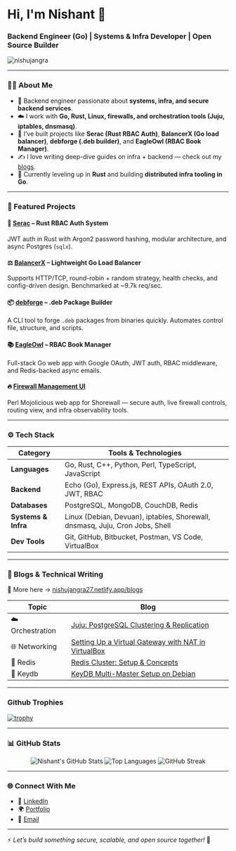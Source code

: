 # Hi, I'm Nishant 👋  
### Backend Engineer (Go) | Systems & Infra Developer | Open Source Builder  

<p align="left">
  <img src="https://komarev.com/ghpvc/?username=nishujangra&label=Profile%20views&color=0e75b6&style=flat" alt="nishujangra" />
</p>

---

### 👨‍💻 About Me  

- 🔧 Backend engineer passionate about **systems, infra, and secure backend services**.  
- ☁️ I work with **Go, Rust, Linux, firewalls, and orchestration tools (Juju, iptables, dnsmasq)**.  
- 🧵 I’ve built projects like **Serac (Rust RBAC Auth)**, **BalancerX (Go load balancer)**, **debforge (.deb builder)**, and **EagleOwl (RBAC Book Manager)**.  
- ✍️ I love writing deep-dive guides on infra + backend — check out my [blogs](https://nishujangra27.netlify.app/blogs).  
- 🦀 Currently leveling up in **Rust** and building **distributed infra tooling in Go**.  

---

### 🚀 Featured Projects  

#### 🔐 [Serac](https://github.com/nishujangra/serac) – Rust RBAC Auth System  
JWT auth in Rust with Argon2 password hashing, modular architecture, and async Postgres (`sqlx`).  

#### ⚖️ [BalancerX](https://github.com/nishujangra/balancerx) – Lightweight Go Load Balancer  
Supports HTTP/TCP, round-robin + random strategy, health checks, and config-driven design. Benchmarked at ~9.7k req/sec.  

#### 📦 [debforge](https://github.com/nishujangra/debforge) – .deb Package Builder  
A CLI tool to forge `.deb` packages from binaries quickly. Automates control file, structure, and scripts.  

#### 📚 [EagleOwl](https://bitbucket.org/tirveni/eagleowl/src/master/) – RBAC Book Manager  
Full-stack Go web app with Google OAuth, JWT auth, RBAC middleware, and Redis-backed async emails.  

#### 🔥 [Firewall Management UI](https://bitbucket.org/tirveni/fireshorewall/src/master/)  
Perl Mojolicious web app for Shorewall — secure auth, live firewall controls, routing view, and infra observability tools.  

---

### ⚙️ Tech Stack  

| Category            | Tools & Technologies                                                             |
| ------------------- | -------------------------------------------------------------------------------- |
| **Languages**       | Go, Rust, C++, Python, Perl, TypeScript, JavaScript                              |
| **Backend**         | Echo (Go), Express.js, REST APIs, OAuth 2.0, JWT, RBAC                           |
| **Databases**       | PostgreSQL, MongoDB, CouchDB, Redis                                              |
| **Systems & Infra** | Linux (Debian, Devuan), iptables, Shorewall, dnsmasq, Juju, Cron Jobs, Shell     |
| **Dev Tools**       | Git, GitHub, Bitbucket, Postman, VS Code, VirtualBox                             |

---

### 📝 Blogs & Technical Writing  

📖 More here → [nishujangra27.netlify.app/blogs](https://nishujangra27.netlify.app/blogs)  

| Topic                | Blog |
|----------------------|------|
| ☁️ Orchestration     | [Juju: PostgreSQL Clustering & Replication](https://bitbucket.org/tirveni/devuan/wiki/nishant/Juju-PostgreSQL-Clustering) |
| 🌐 Networking        | [Setting Up a Virtual Gateway with NAT in VirtualBox](https://bitbucket.org/tirveni/devuan/wiki/nishant/Setting-Up-a-Virtual-Gateway-with-NAT-in-VirtualBox) |
| 💾 Redis             | [Redis Cluster: Setup & Concepts](https://bitbucket.org/tirveni/devuan/wiki/nishant/Redis-Cluster) |
| 🔀 Keydb             | [KeyDB Multi-Master Setup on Debian](https://bitbucket.org/tirveni/devuan/wiki/nishant/KeyDB-Multi-Master) |

---

### Github Trophies

[![trophy](https://github-profile-trophy.vercel.app/?username=nishujangra&theme=radical)](https://github.com/ryo-ma/github-profile-trophy)

---

### 📊 GitHub Stats  

<p align="center">
  <img src="https://github-readme-stats.vercel.app/api?username=nishujangra&show_icons=true&theme=radical" alt="Nishant's GitHub Stats" />
  <img src="https://github-readme-stats.vercel.app/api/top-langs/?username=nishujangra&layout=compact&theme=radical&langs_count=8" alt="Top Languages" />
  <img src="https://github-readme-streak-stats.herokuapp.com/?user=nishujangra&theme=radical" alt="GitHub Streak" />
</p>

---

### 🌐 Connect With Me  

- 💼 [LinkedIn](https://www.linkedin.com/in/nishujangra27/)  
- 🌍 [Portfolio](https://nishujangra27.netlify.app/)  
- 📧 [Email](mailto:ndjangra1027@gmail.com)  

---

⚡ *Let’s build something secure, scalable, and open source together!* 🚀  
